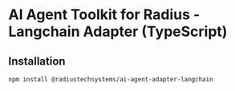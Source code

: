 # AI Agent Toolkit for Radius - Langchain Adapter (TypeScript)

## Installation

```bash
npm install @radiustechsystems/ai-agent-adapter-langchain
```
